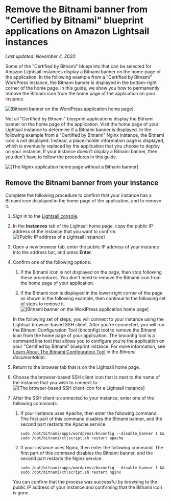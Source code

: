 # Remove the Bitnami banner from "Certified by Bitnami" blueprint applications on Amazon Lightsail instances<a name="amazon-lightsail-remove-bitnami-banner"></a>

 *Last updated: November 4, 2020* 

Some of the "Certified by Bitnami" blueprints that can be selected for Amazon Lightsail instances display a Bitnami banner on the home page of the application\. In the following example from a "Certified by Bitnami" WordPress instance, the Bitnami banner is displayed in the bottom\-right corner of the home page\. In this guide, we show you how to permanently remove the Bitnami icon from the home page of the application on your instance\.

![\[Bitnami banner on the WordPress application home page\]](https://d9yljz1nd5001.cloudfront.net/en_us/a825044edce3b3cf14c8cdbea7367d2e/images/bitnami-banner.png)

Not all "Certified by Bitnami" blueprint applications display the Bitnami banner on the home page of the application\. Visit the home page of your Lightsail instance to determine if a Bitnami banner is displayed\. In the following example from a "Certified by Bitnami" Nginx instance, the Bitnami icon is not displayed\. Instead, a place\-holder information page is displayed, which is eventually replaced by the application that you choose to deploy on your instance\. If your instance doesn't display a Bitnami banner, then you don't have to follow the procedures in this guide\.

![\[The Nginx application home page without a Bitnami banner\]](https://d9yljz1nd5001.cloudfront.net/en_us/a825044edce3b3cf14c8cdbea7367d2e/images/no-bitnami-banner.png)

## Remove the Bitnami banner from your instance<a name="remove-bitnami-banner"></a>

Complete the following procedure to confirm that your instance has a Bitnami icon displayed in the home page of the application, and to remove it\.

1. Sign in to the [Lightsail console](https://lightsail.aws.amazon.com/)\.

1. In the **Instances** tab of the Lightsail home page, copy the public IP address of the instance that you want to confirm\.  
![\[Public IP address of a Lightsail instance\]](https://d9yljz1nd5001.cloudfront.net/en_us/a825044edce3b3cf14c8cdbea7367d2e/images/amazon-lightsail-instance-public-ip-address.png)

1. Open a new browser tab, enter the public IP address of your instance into the address bar, and press **Enter**\.

1. Confirm one of the following options:

   1. If the Bitnami icon is not displayed on the page, then stop following these procedures\. You don't need to remove the Bitnami icon from the home page of your application\.

   1. If the Bitnami icon is displayed in the lower\-right corner of the page as shown in the following example, then continue to the following set of steps to remove it\.  
![\[Bitnami banner on the WordPress application home page\]](https://d9yljz1nd5001.cloudfront.net/en_us/a825044edce3b3cf14c8cdbea7367d2e/images/bitnami-banner.png)

   In the following set of steps, you will connect to your instance using the Lightsail browser\-based SSH client\. After you're connected, you will run the Bitnami Configuration Tool \(bnconfig\) tool to remove the Bitnami icon from the home page of your application\. The bnconfig tool is a command line tool that allows you to configure you’re the application on your "Certified by Bitnami" blueprint instance\. For more information, see [Learn About The Bitnami Configuration Tool](https://docs.bitnami.com/aws/faq/configuration/understand-bnconfig/) in the *Bitnami documentation*\.

1. Return to the browser tab that is on the Lightsail home page\.

1. Choose the browser\-based SSH client icon that is next to the name of the instance that you wish to connect to\.  
![\[The browser-based SSH client icon for a Lightsail instance\]](https://d9yljz1nd5001.cloudfront.net/en_us/a825044edce3b3cf14c8cdbea7367d2e/images/browser-based-ssh-client-icon.png)

1. After the SSH client is connected to your instance, enter one of the following commands:

   1. If your instance uses Apache, then enter the following command\. The first part of this command disables the Bitnami banner, and the second part restarts the Apache service\.

      ```
      sudo /opt/bitnami/apps/wordpress/bnconfig --disable_banner 1 && sudo /opt/bitnami/ctlscript.sh restart apache
      ```

   1. If your instance uses Nginx, then enter the following command\. The first part of this command disables the Bitnami banner, and the second part restarts the Nginx service\.

      ```
      sudo /opt/bitnami/apps/wordpress/bnconfig --disable_banner 1 && sudo /opt/bitnami/ctlscript.sh restart nginx
      ```

   You can confirm that the process was successful by browsing to the public IP address of your instance and confirming that the Bitnami icon is gone\.